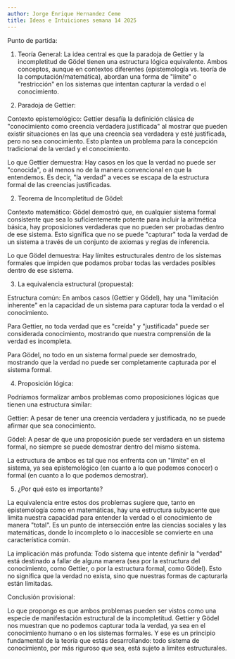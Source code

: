 ```yaml
---
author: Jorge Enrique Hernandez Ceme
title: Ideas e Intuiciones semana 14 2025
---
```



Punto de partida:

1. Teoría General: La idea central es que la paradoja de Gettier y la incompletitud de Gödel tienen una estructura lógica equivalente. Ambos conceptos, aunque en contextos diferentes (epistemología vs. teoría de la computación/matemática), abordan una forma de "límite" o "restricción" en los sistemas que intentan capturar la verdad o el conocimiento.



1. Paradoja de Gettier:

Contexto epistemológico: Gettier desafía la definición clásica de "conocimiento como creencia verdadera justificada" al mostrar que pueden existir situaciones en las que una creencia sea verdadera y esté justificada, pero no sea conocimiento. Esto plantea un problema para la concepción tradicional de la verdad y el conocimiento.

Lo que Gettier demuestra: Hay casos en los que la verdad no puede ser "conocida", o al menos no de la manera convencional en que la entendemos. Es decir, "la verdad" a veces se escapa de la estructura formal de las creencias justificadas.


2. Teorema de Incompletitud de Gödel:

Contexto matemático: Gödel demostró que, en cualquier sistema formal consistente que sea lo suficientemente potente para incluir la aritmética básica, hay proposiciones verdaderas que no pueden ser probadas dentro de ese sistema. Esto significa que no se puede "capturar" toda la verdad de un sistema a través de un conjunto de axiomas y reglas de inferencia.

Lo que Gödel demuestra: Hay límites estructurales dentro de los sistemas formales que impiden que podamos probar todas las verdades posibles dentro de ese sistema.


3. La equivalencia estructural (propuesta):

Estructura común: En ambos casos (Gettier y Gödel), hay una "limitación inherente" en la capacidad de un sistema para capturar toda la verdad o el conocimiento.

Para Gettier, no toda verdad que es "creída" y "justificada" puede ser considerada conocimiento, mostrando que nuestra comprensión de la verdad es incompleta.

Para Gödel, no todo en un sistema formal puede ser demostrado, mostrando que la verdad no puede ser completamente capturada por el sistema formal.



4. Proposición lógica:

Podríamos formalizar ambos problemas como proposiciones lógicas que tienen una estructura similar:

Gettier: A pesar de tener una creencia verdadera y justificada, no se puede afirmar que sea conocimiento.

Gödel: A pesar de que una proposición puede ser verdadera en un sistema formal, no siempre se puede demostrar dentro del mismo sistema.


La estructura de ambos es tal que nos enfrenta con un "límite" en el sistema, ya sea epistemológico (en cuanto a lo que podemos conocer) o formal (en cuanto a lo que podemos demostrar).


5. ¿Por qué esto es importante?

La equivalencia entre estos dos problemas sugiere que, tanto en epistemología como en matemáticas, hay una estructura subyacente que limita nuestra capacidad para entender la verdad o el conocimiento de manera "total". Es un punto de intersección entre las ciencias sociales y las matemáticas, donde lo incompleto o lo inaccesible se convierte en una característica común.

La implicación más profunda: Todo sistema que intente definir la "verdad" está destinado a fallar de alguna manera (sea por la estructura del conocimiento, como Gettier, o por la estructura formal, como Gödel). Esto no significa que la verdad no exista, sino que nuestras formas de capturarla están limitadas.


Conclusión provisional:

Lo que propongo es que ambos problemas pueden ser vistos como una especie de manifestación estructural de la incompletitud. Gettier y Gödel nos muestran que no podemos capturar toda la verdad, ya sea en el conocimiento humano o en los sistemas formales. Y ese es un principio fundamental de la teoría que estás desarrollando: todo sistema de conocimiento, por más riguroso que sea, está sujeto a limites estructurales.
